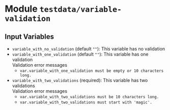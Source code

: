 
# Module `testdata/variable-validation`

## Input Variables
* `variable_with_no_validation` (default `""`): This variable has no validation
* `variable_with_one_validation` (default `""`): This variable has one validation  
  Validation error messages
  * `var.variable_with_one_validation must be empty or 10 characters long.`
* `variable_with_two_validations` (required): This variable has two validations  
  Validation error messages
  * `var.variable_with_two_validations must be 10 characters long.`
  * `var.variable_with_two_validations must start with 'magic'.`

